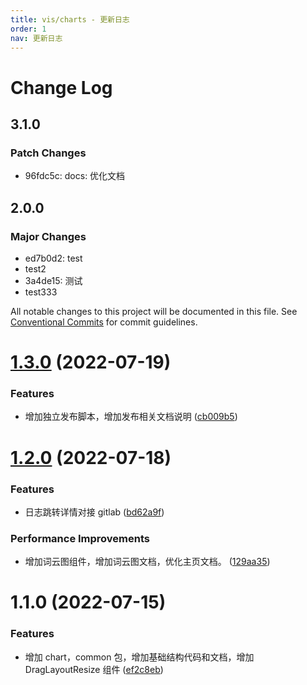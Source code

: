```yaml
---
title: vis/charts - 更新日志
order: 1
nav: 更新日志
---
```


# Change Log

## 3.1.0

### Patch Changes

- 96fdc5c: docs: 优化文档

## 2.0.0

### Major Changes

- ed7b0d2: test
- test2
- 3a4de15: 测试
- test333

All notable changes to this project will be documented in this file. See [Conventional Commits](https://conventionalcommits.org) for commit guidelines.

# [1.3.0](http://10.28.184.132/ssa-vis/vis-components/Index/compare/@vis/charts@1.2.0...@vis/charts@1.3.0) (2022-07-19)

### Features

- 增加独立发布脚本，增加发布相关文档说明 ([cb009b5](http://10.28.184.132/ssa-vis/vis-components/Index/commits/cb009b5bc5837dedab851d9d38dae1b046a406c5))

# [1.2.0](http://10.28.184.132/ssa-vis/vis-components/Index/compare/@vis/charts@1.1.0...@vis/charts@1.2.0) (2022-07-18)

### Features

- 日志跳转详情对接 gitlab ([bd62a9f](http://10.28.184.132/ssa-vis/vis-components/Index/commits/bd62a9f6fba5b5aab7704236c06a3663ae84e16a))

### Performance Improvements

- 增加词云图组件，增加词云图文档，优化主页文档。 ([129aa35](http://10.28.184.132/ssa-vis/vis-components/Index/commits/129aa3546ac4a7c114aec3fecfd4626ef1adacec))

# 1.1.0 (2022-07-15)

### Features

- 增加 chart，common 包，增加基础结构代码和文档，增加 DragLayoutResize 组件 ([ef2c8eb](http://xxx.xxx.xxx.xxx:xxxx/-/web/detail/@vis/components/commits/ef2c8eb2613650fa23ae38b340d882ace57fe14e))
